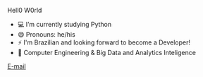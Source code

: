Hell0 W0rld

- 💻 I’m currently studying Python
- 😄 Pronouns: he/his
- ⚡ I'm Brazilian and looking forward to become a Developer!
- 📓 Computer Engineering & Big Data and Analytics Inteligence 

<div>
  <a href="mailto:wackerhaged@yahoo.com?subject=subject text"> E-mail </a>
</div>
